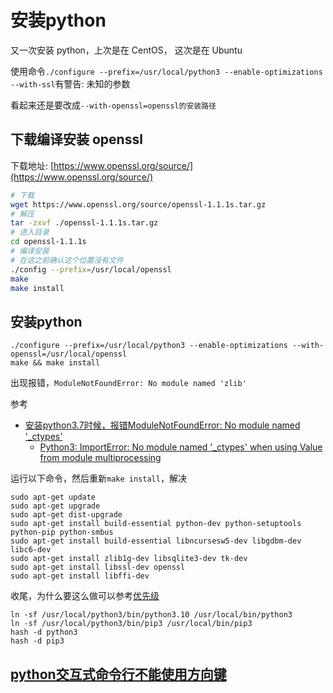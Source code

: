 # 安装python

又一次安装 python，上次是在 CentOS， 这次是在 Ubuntu

使用命令`./configure --prefix=/usr/local/python3 --enable-optimizations --with-ssl`有警告: 未知的参数

看起来还是要改成`--with-openssl=openssl的安装路径`

## 下载编译安装 openssl

下载地址: [https://www.openssl.org/source/](https://www.openssl.org/source/)

```bash
# 下载
wget https://www.openssl.org/source/openssl-1.1.1s.tar.gz
# 解压
tar -zxvf ./openssl-1.1.1s.tar.gz
# 进入目录
cd openssl-1.1.1s
# 编译安装
# 在这之前确认这个位置没有文件
./config --prefix=/usr/local/openssl
make
make install
```

## 安装python

```
./configure --prefix=/usr/local/python3 --enable-optimizations --with-openssl=/usr/local/openssl
make && make install
```

出现报错，`ModuleNotFoundError: No module named 'zlib'`

参考

- [安装python3.7时候，报错ModuleNotFoundError: No module named '_ctypes'](https://blog.csdn.net/wang725/article/details/79905612)
  - [Python3: ImportError: No module named '_ctypes' when using Value from module multiprocessing](https://stackoverflow.com/questions/27022373/python3-importerror-no-module-named-ctypes-when-using-value-from-module-mul)

运行以下命令，然后重新`make install`，解决

```
sudo apt-get update
sudo apt-get upgrade
sudo apt-get dist-upgrade
sudo apt-get install build-essential python-dev python-setuptools python-pip python-smbus
sudo apt-get install build-essential libncursesw5-dev libgdbm-dev libc6-dev
sudo apt-get install zlib1g-dev libsqlite3-dev tk-dev
sudo apt-get install libssl-dev openssl
sudo apt-get install libffi-dev
```

收尾，为什么要这么做可以参考[优先级](优先级.md)

```
ln -sf /usr/local/python3/bin/python3.10 /usr/local/bin/python3
ln -sf /usr/local/python3/bin/pip3 /usr/local/bin/pip3
hash -d python3
hash -d pip3
```

## [python交互式命令行不能使用方向键](/blogs/2023-01-24-python命令行不能使用方向键)
